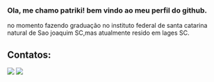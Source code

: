 ### Ola, me chamo patriki! bem vindo ao meu perfil do github.
no momento fazendo graduação no instituto federal de santa catarina
natural de Sao joaquim SC,mas atualmente resido em lages SC.
## Contatos:

<div>
<a href="https://instagram.com/@patrikigoss" target="_blank"><img src="https://img.shields.io/badge/-Instagram-%23E4405F?style=for-the-badge&logo=instagram&logoColor=white" target="_blank"></a>
<a href = "mailto:patriki7771@gmail.com"><img src="https://img.shields.io/badge/Gmail-D14836?style=for-the-badge&logo=gmail&logoColor=white" target="_blank"></a>   
</div>
